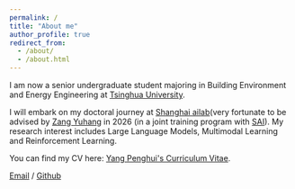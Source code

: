 ```yaml
---
permalink: /
title: "About me"
author_profile: true
redirect_from: 
  - /about/
  - /about.html
---
```

I am now a senior undergraduate student majoring in Building Environment and Energy Engineering at [Tsinghua University](https://www.tsinghua.edu.cn/).

I will embark on my doctoral journey at [Shanghai ailab](https://www.shlab.org.cn/)(very fortunate to be advised by [Zang Yuhang](https://yuhangzang.github.io/) in 2026 (in a joint training program with [SAI](https://soai.sjtu.edu.cn/)). My research interest includes Large Language Models, Multimodal Learning and Reinforcement Learning.

You can find my CV here: [Yang Penghui's Curriculum Vitae](../assets/CV.pdf).

[Email](mailto:yph22@mails.tsinghua.edu.cn) / [Github](https://github.com/yph22) 

